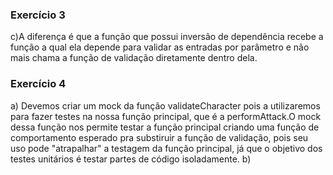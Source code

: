 ### Exercício 3

c)A diferença é que a função que possui inversão de dependência recebe a função a qual ela depende para validar as
entradas por parâmetro e não mais chama a função de validação diretamente dentro dela.

### Exercício 4

a) Devemos criar um mock da função validateCharacter pois a utilizaremos para fazer testes na nossa função principal, que é a performAttack.O mock dessa função nos permite testar a função principal criando uma função de comportamento esperado pra substiruir a função de validação, pois seu uso pode "atrapalhar" a testagem da função principal, já que o objetivo dos testes unitários é testar partes de código isoladamente.
b)
